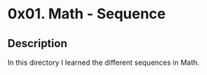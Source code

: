 # 0x01. Math - Sequence

## Description

In this directory I learned the different sequences in Math.
